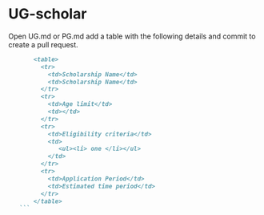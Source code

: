 # UG-scholar
Open UG.md or PG.md add a table with the following details and commit to create a pull request.

 ```markdown
        <table>
          <tr>
            <td>Scholarship Name</td>
            <td>Scholarship Name</td>
          </tr>
          <tr>
            <td>Age limit</td>
            <td></td>
          </tr>
          <tr>
            <td>Eligibility criteria</td>
            <td>
               <ul><li> one </li></ul>
            </td>
          </tr>
          <tr>
            <td>Application Period</td>
            <td>Estimated time period</td>
          </tr>
        </table>
    ```
